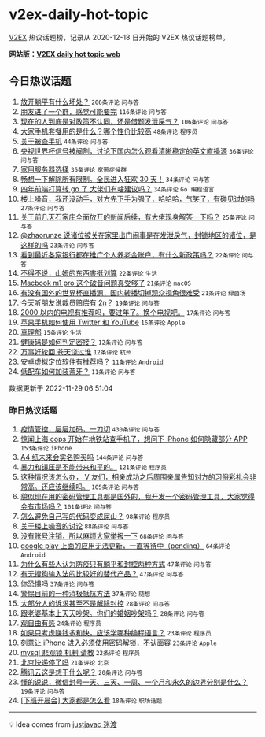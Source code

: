# v2ex-daily-hot-topic

[V2EX](https://www.v2ex.com/) 热议话题榜，记录从 2020-12-18 日开始的 V2EX 热议话题榜单。

**网站版：[V2EX daily hot topic web](https://boojack.github.io/v2ex-daily-hot-topic-web/)**

## 今日热议话题

<!-- TODAY BEGIN -->

1. [放开躺平有什么坏处？](https://www.v2ex.com/t/898693) `206条评论` `问与答`
1. [朋友进了一个群，感觉可能要完](https://www.v2ex.com/t/898721) `116条评论` `问与答`
1. [现在的人到底是对政策不认同，还是借题发泄戾气？](https://www.v2ex.com/t/898709) `106条评论` `问与答`
1. [大家手机套餐用的是什么？哪个性价比较高](https://www.v2ex.com/t/898718) `48条评论` `程序员`
1. [关于被查手机](https://www.v2ex.com/t/898723) `44条评论` `问与答`
1. [央视世界杯信号被阉割，讨论下国内怎么观看清晰稳定的英文直播源](https://www.v2ex.com/t/898750) `36条评论` `问与答`
1. [家用服务器选择](https://www.v2ex.com/t/898705) `35条评论` `宽带症候群`
1. [畅想一下解除所有限制。全民进入狂欢 30 天！](https://www.v2ex.com/t/898717) `34条评论` `问与答`
1. [四年前端打算转 go 了 大佬们有啥建议吗？](https://www.v2ex.com/t/898689) `34条评论` `Go 编程语言`
1. [楼上噪音，我还没动手，对方先下手为强了，哈哈哈，气笑了，有碰见过的吗](https://www.v2ex.com/t/898751) `27条评论` `问与答`
1. [关于前几天石家庄全面放开的新闻后续，有大佬现身解答一下吗？](https://www.v2ex.com/t/898719) `25条评论` `问与答`
1. [@zhaorunze 说诸位被关在家里出门闹事是在发泄戾气，封锁地区的诸位，是这样的吗](https://www.v2ex.com/t/898776) `23条评论` `问与答`
1. [看到最近各家银行都在推广个人养老金账户，有什么新政策吗？](https://www.v2ex.com/t/898746) `22条评论` `问与答`
1. [不得不说，山姆的东西害挺划算](https://www.v2ex.com/t/898726) `22条评论` `生活`
1. [Macbook m1 pro 这个破音问题真受够了](https://www.v2ex.com/t/898759) `21条评论` `macOS`
1. [有没有国外的世界杯直播源，国内转播切掉观众视角很难受](https://www.v2ex.com/t/898754) `21条评论` `绿茵场`
1. [今天听朋友说裁员赔偿有 2n？](https://www.v2ex.com/t/898694) `19条评论` `问与答`
1. [2000 以内的电视有推荐吗，要过年了。换个电视吧。](https://www.v2ex.com/t/898711) `17条评论` `问与答`
1. [苹果手机如何使用 Twitter 和 YouTube](https://www.v2ex.com/t/898700) `16条评论` `Apple`
1. [真理部](https://www.v2ex.com/t/898748) `15条评论` `生活`
1. [健康码是如何判定密接？](https://www.v2ex.com/t/898760) `12条评论` `问与答`
1. [万事好轮回 苍天饶过谁](https://www.v2ex.com/t/898699) `12条评论` `杭州`
1. [安卓虚拟定位软件有推荐吗？](https://www.v2ex.com/t/898752) `11条评论` `Android`
1. [低配车如何加装蓝牙？](https://www.v2ex.com/t/898749) `11条评论` `问与答`

数据更新于 2022-11-29 06:51:04

<!-- TODAY END -->

### 昨日热议话题

<!-- YESTERDAY BEGIN -->

1. [疫情管控，层层加码，一刀切](https://www.v2ex.com/t/898448) `430条评论` `问与答`
1. [惊闻上海 cops 开始在地铁站查手机了，想问下 iPhone 如何隐藏部分 APP](https://www.v2ex.com/t/898618) `153条评论` `iPhone`
1. [A4 纸未来会实名购买吗](https://www.v2ex.com/t/898477) `144条评论` `问与答`
1. [暴力和镇压是不能带来和平的。](https://www.v2ex.com/t/898476) `121条评论` `程序员`
1. [这种情况该怎么办， V 友们，相亲成功之后周围亲属告知对方的习俗彩礼会非常高。还应该继续吗。](https://www.v2ex.com/t/898395) `105条评论` `问与答`
1. [貌似现在用的密码管理工具都是国外的，我开发一个密码管理工具，大家觉得会有市场吗？](https://www.v2ex.com/t/898418) `101条评论` `问与答`
1. [怎么避免自己写的代码变成屎山？](https://www.v2ex.com/t/898413) `98条评论` `程序员`
1. [关于楼上噪音的讨论](https://www.v2ex.com/t/898568) `88条评论` `问与答`
1. [没有账号注销，所以麻烦大家举报一下](https://www.v2ex.com/t/898411) `68条评论` `问与答`
1. [google play 上面的应用无法更新，一直等待中（pending）](https://www.v2ex.com/t/898414) `64条评论` `Android`
1. [为什么有些人认为防疫只有躺平和封控两种方式](https://www.v2ex.com/t/898668) `47条评论` `问与答`
1. [有无搜狗输入法的比较好的替代产品？](https://www.v2ex.com/t/898444) `47条评论` `问与答`
1. [你恐惧吗](https://www.v2ex.com/t/898625) `37条评论` `问与答`
1. [警惕目前的一种消极抵抗方法](https://www.v2ex.com/t/898605) `37条评论` `随想`
1. [大部分人的诉求甚至不是解除封控](https://www.v2ex.com/t/898679) `28条评论` `问与答`
1. [跟老婆基本上天天吵架。你们的婚姻吵架吗？](https://www.v2ex.com/t/898602) `28条评论` `问与答`
1. [观自由有感](https://www.v2ex.com/t/898485) `24条评论` `程序员`
1. [如果只考虑赚钱多和快，应该学哪种编程语言？](https://www.v2ex.com/t/898663) `23条评论` `程序员`
1. [刻意让 iPhone 进入必须使用密码解锁，不认面容](https://www.v2ex.com/t/898621) `23条评论` `Apple`
1. [mysql 悲观锁 机制 请教](https://www.v2ex.com/t/898510) `22条评论` `程序员`
1. [北京快递停了吗](https://www.v2ex.com/t/898404) `21条评论` `北京`
1. [腾讯云这是想干什么呢？](https://www.v2ex.com/t/898394) `20条评论` `问与答`
1. [懂的说说，微信封号一天、三天、一周、一个月和永久的边界分别是什么？](https://www.v2ex.com/t/898420) `19条评论` `问与答`
1. [[下班开晨会] 大家都是怎么看](https://www.v2ex.com/t/898580) `18条评论` `职场话题`

<!-- YESTERDAY END -->

---

💡 Idea comes from [justjavac 迷渡](https://github.com/justjavac/)
